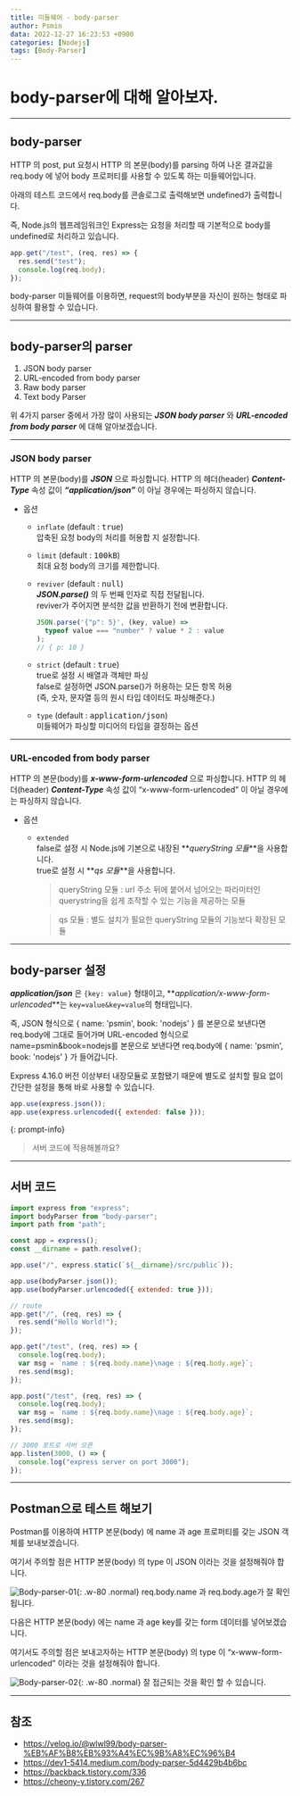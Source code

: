 ```yaml
---
title: 미들웨어 - body-parser
author: Psmin
data: 2022-12-27 16:23:53 +0900
categories: [Nodejs]
tags: [Body-Parser]
---
```


# body-parser에 대해 알아보자.

---

## body-parser

HTTP 의 post, put 요청시 HTTP 의 본문(body)를 parsing 하여 나온 결과값을 req.body 에 넣어 body 프로퍼티를 사용할 수 있도록 하는 미들웨어입니다.

아래의 테스트 코드에서 req.body를 콘솔로그로 출력해보면 undefined가 출력합니다.

즉, Node.js의 웹프레임워크인 Express는 요청을 처리할 때 기본적으로 body를 undefined로 처리하고 있습니다.

```js
app.get("/test", (req, res) => {
  res.send("test");
  console.log(req.body);
});
```

body-parser 미들웨어를 이용하면, request의 body부분을 자신이 원하는 형태로 파싱하여 활용할 수 있습니다.

---

## body-parser의 parser

1. JSON body parser
2. URL-encoded from body parser
3. Raw body parser
4. Text body Parser

위 4가지 parser 중에서 가장 많이 사용되는 **_JSON body parser_** 와 **_URL-encoded from body parser_** 에 대해 알아보겠습니다.

---

### JSON body parser

HTTP 의 본문(body)를 **_JSON_** 으로 파싱합니다.
HTTP 의 헤더(header) **_Content-Type_** 속성 값이 **_“application/json”_** 이 아닐 경우에는 파싱하지 않습니다.

- 옵션

  - `inflate` (default : <kbd>true</kbd>)  
    압축된 요청 body의 처리를 허용합 지 설정합니다.

  - `limit` (default : <kbd>100kB</kbd>)  
    최대 요청 body의 크기를 제한합니다.

  - `reviver` (default : <kbd>null</kbd>)  
    **_JSON.parse()_** 의 두 번째 인자로 직접 전달됩니다.  
    reviver가 주어지면 분석한 값을 반환하기 전에 변환합니다.

    ```js
    JSON.parse('{"p": 5}', (key, value) =>
      typeof value === "number" ? value * 2 : value
    );
    // { p: 10 }
    ```

  - `strict` (default : <kbd>true</kbd>)  
    true로 설정 시 배열과 객체만 파싱  
    false로 설정하면 JSON.parse()가 허용하는 모든 항목 허용  
    (즉, 숫자, 문자열 등의 원시 타입 데이터도 파싱해준다.)

  - `type` (default : <kbd>application/json</kbd>)  
    미들웨어가 파싱할 미디어의 타입을 결정하는 옵션

---

### URL-encoded from body parser

HTTP 의 본문(body)를 **_x-www-form-urlencoded_** 으로 파싱합니다.
HTTP 의 헤더(header) **_Content-Type_** 속성 값이 “x-www-form-urlencoded” 이 아닐 경우에는 파싱하지 않습니다.

- 옵션

  - `extended`  
    false로 설정 시 Node.js에 기본으로 내장된 **_queryString 모듈_**을 사용합니다.  
    true로 설정 시 **_qs 모듈_**을 사용합니다.

    > queryString 모듈 : url 주소 뒤에 붙어서 넘어오는 파라미터인 querystring을 쉽게 조작할 수 있는 기능을 제공하는 모듈

    > qs 모듈 : 별도 설치가 필요한 queryString 모듈의 기능보다 확장된 모듈

---

## body-parser 설정

**_application/json_** 은 `{key: value}` 형태이고, **_application/x-www-form-urlencoded_**는 `key=value&key=value`의 형태입니다.

즉, JSON 형식으로 { name: 'psmin', book: 'nodejs' } 를 본문으로 보낸다면 req.body에 그대로 들어가며 URL-encoded 형식으로 name=psmin&book=nodejs를 본문으로 보낸다면
req.body에 { name: 'psmin', book: 'nodejs' } 가 들어갑니다.

Express 4.16.0 버전 이상부터 내장모듈로 포함됐기 때문에 별도로 설치할 필요 없이 간단한 설정을 통해 바로 사용할 수 있습니다.

```js
app.use(express.json());
app.use(express.urlencoded({ extended: false }));
```

{: prompt-info}

> 서버 코드에 적용해볼까요?

---

## 서버 코드

```js
import express from "express";
import bodyParser from "body-parser";
import path from "path";

const app = express();
const __dirname = path.resolve();

app.use("/", express.static(`${__dirname}/src/public`));

app.use(bodyParser.json());
app.use(bodyParser.urlencoded({ extended: true }));

// route
app.get("/", (req, res) => {
  res.send("Hello World!");
});

app.get("/test", (req, res) => {
  console.log(req.body);
  var msg = `name : ${req.body.name}\nage : ${req.body.age}`;
  res.send(msg);
});

app.post("/test", (req, res) => {
  console.log(req.body);
  var msg = `name : ${req.body.name}\nage : ${req.body.age}`;
  res.send(msg);
});

// 3000 포트로 서버 오픈
app.listen(3000, () => {
  console.log("express server on port 3000");
});
```

---

## Postman으로 테스트 해보기

Postman를 이용하여 HTTP 본문(body) 에 name 과 age 프로퍼티를 갖는 JSON 객체를 보내보겠습니다.

여기서 주의할 점은 HTTP 본문(body) 의 type 이 JSON 이라는 것을 설정해줘야 합니다.

![Body-parser-01](/assets/img/postman-bodyparser-01.png){: .w-80 .normal}
req.body.name 과 req.body.age가 잘 확인됩니다.

다음은 HTTP 본문(body) 에는 name 과 age key를 갖는 form 데이터를 넣어보겠습니다.

여기서도 주의할 점은 보내고자하는 HTTP 본문(body) 의 type 이 “x-www-form-urlencoded” 이라는 것을 설정해줘야 합니다.

![Body-parser-02](/assets/img/postman-bodyparser-02.png){: .w-80 .normal}
잘 접근되는 것을 확인 할 수 있습니다.

---

## 참조

- <https://velog.io/@wlwl99/body-parser-%EB%AF%B8%EB%93%A4%EC%9B%A8%EC%96%B4>
- <https://dev1-5414.medium.com/body-parser-5d4429b4b6bc>
- <https://backback.tistory.com/336>
- <https://cheony-y.tistory.com/267>
